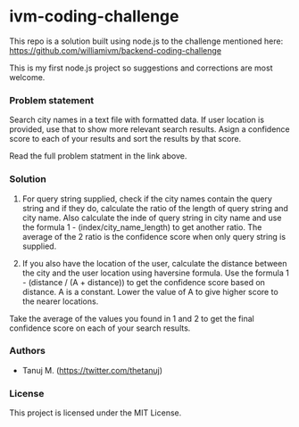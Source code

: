 # ivm-coding-challenge
This repo is a solution built using node.js to the challenge mentioned here: https://github.com/williamivm/backend-coding-challenge

This is my first node.js project so suggestions and corrections are most welcome.

### Problem statement
Search city names in a text file with formatted data. If user location is provided, use that to show more relevant search results. Asign a confidence score to each of your results and sort the results by that score.

Read the full problem statment in the link above.

### Solution
1. For query string supplied, check if the city names contain the query string and if they do, calculate the ratio of the length of query string and city name. Also calculate the inde of query string in city name and use the formula 1 - (index/city_name_length) to get another ratio.
The average of the 2 ratio is the confidence score when only query string is supplied.

2. If you also have the location of the user, calculate the distance between the city and the user location using haversine formula. Use the formula 1 - (distance / (A + distance)) to get the confidence score based on distance. A is a constant. Lower the value of A to give higher score to the nearer locations.

Take the average of the values you found in 1 and 2 to get the final confidence score on each of your search results.

### Authors

* Tanuj M. (https://twitter.com/thetanuj)

### License

This project is licensed under the MIT License.
